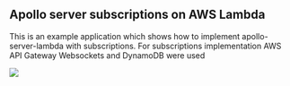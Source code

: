 ## Apollo server subscriptions on AWS Lambda

This is an example application which shows how to implement apollo-server-lambda with subscriptions.
For subscriptions implementation AWS API Gateway Websockets and DynamoDB were used

![](./showtime.gif)
